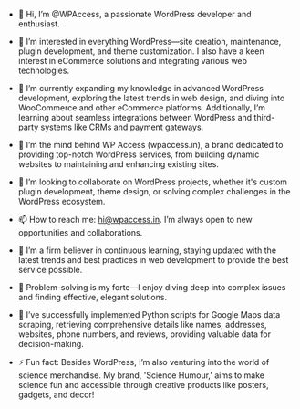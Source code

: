 - 👋 Hi, I’m @WPAccess, a passionate WordPress developer and enthusiast.
- 👀 I’m interested in everything WordPress—site creation, maintenance, plugin development, and theme customization. I also have a keen interest in eCommerce solutions and integrating various web technologies.
- 🌱 I’m currently expanding my knowledge in advanced WordPress development, exploring the latest trends in web design, and diving into WooCommerce and other eCommerce platforms. Additionally, I’m learning about seamless integrations between WordPress and third-party systems like CRMs and payment gateways.
- 💼 I’m the mind behind WP Access (wpaccess.in), a brand dedicated to providing top-notch WordPress services, from building dynamic websites to maintaining and enhancing existing sites.
- 💞️ I’m looking to collaborate on WordPress projects, whether it's custom plugin development, theme design, or solving complex challenges in the WordPress ecosystem.
- 📫 How to reach me: hi@wpaccess.in. I’m always open to new opportunities and collaborations.
- 🌟 I’m a firm believer in continuous learning, staying updated with the latest trends and best practices in web development to provide the best service possible.
- 🧩 Problem-solving is my forte—I enjoy diving deep into complex issues and finding effective, elegant solutions.
- 🐍 I’ve successfully implemented Python scripts for Google Maps data scraping, retrieving comprehensive details like names, addresses, websites, phone numbers, and reviews, providing valuable data for decision-making.

- ⚡ Fun fact: Besides WordPress, I’m also venturing into the world of science merchandise. My brand, 'Science Humour,' aims to make science fun and accessible through creative products like posters, gadgets, and decor!


